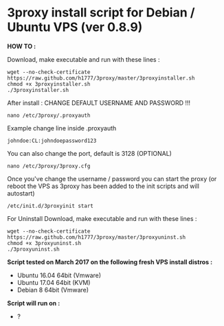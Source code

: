 3proxy install script for Debian / Ubuntu VPS (ver 0.8.9)
======================================================

**HOW TO :**

Download, make executable and run with these lines :

    wget --no-check-certificate https://raw.github.com/h1777/3proxy/master/3proxyinstaller.sh
    chmod +x 3proxyinstaller.sh
    ./3proxyinstaller.sh

After install : CHANGE DEFAULT USERNAME AND PASSWORD !!! 

    nano /etc/3proxy/.proxyauth
	
Example change line inside .proxyauth

    johndoe:CL:johndoepassword123

You can also change the port, default is 3128 (OPTIONAL)

    nano /etc/3proxy/3proxy.cfg
    

Once you've change the username / password you can start the proxy 
(or reboot the VPS as 3proxy has been added to the init scripts and will autostart)

    /etc/init.d/3proxyinit start
	
For Uninstall Download, make executable and run with these lines :

	wget --no-check-certificate https://raw.github.com/h1777/3proxy/master/3proxyuninst.sh
	chmod +x 3proxyuninst.sh
	./3proxyuninst.sh

**Script tested on March 2017 on the following fresh VPS install distros :**

- Ubuntu 16.04 64bit (Vmware)
- Ubuntu 17.04 64bit (KVM)
- Debian 8 64bit (Vmware)


**Script will run on :**
- ?
